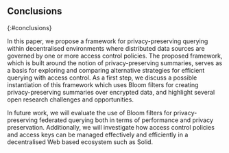 ## Conclusions
{:#conclusions}

In this paper, we propose a framework for privacy-preserving querying within decentralised environments where distributed data sources are governed by one or more access control policies. The proposed framework, which is built around the notion of privacy-preserving summaries, serves as a basis for exploring and comparing alternative strategies for efficient querying with access control. As a first step, we discuss a possible instantiation of this framework which uses Bloom filters for creating privacy-preserving summaries over encrypted data, and highlight several open research challenges and opportunities.

In future work, we will evaluate the use of Bloom filters for privacy-preserving federated querying both in terms of performance and privacy preservation. Additionally, we will investigate how access control policies and access keys can be managed effectively and efficiently in a decentralised Web based ecosystem such as Solid.
